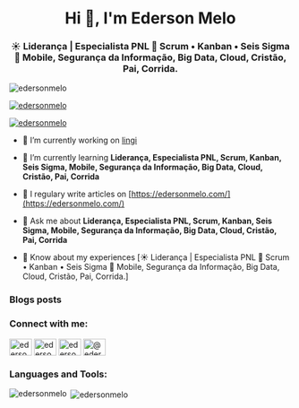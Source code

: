<h1 align="center">Hi 👋, I'm Ederson Melo</h1>
<h3 align="center">☀️ Liderança | Especialista PNL 🧭 Scrum • Kanban • Seis Sigma 🚀 Mobile, Segurança da Informação, Big Data, Cloud, Cristão, Pai, Corrida.</h3>

<p align="left"> <img src="https://komarev.com/ghpvc/?username=edersonmelo&label=Profile%20views&color=0e75b6&style=flat" alt="edersonmelo" /> </p>

<p align="left"> <a href="https://github.com/ryo-ma/github-profile-trophy"><img src="https://github-profile-trophy.vercel.app/?username=edersonmelo" alt="edersonmelo" /></a> </p>

<p align="left"> <a href="https://twitter.com/edersonmelo" target="blank"><img src="https://img.shields.io/twitter/follow/edersonmelo?logo=twitter&style=for-the-badge" alt="edersonmelo" /></a> </p>

- 🔭 I’m currently working on [lingi](https://github.com/lingi-me)

- 🌱 I’m currently learning **Liderança, Especialista PNL, Scrum, Kanban, Seis Sigma, Mobile, Segurança da Informação, Big Data, Cloud, Cristão, Pai, Corrida**

- 📝 I regulary write articles on [https://edersonmelo.com/](https://edersonmelo.com/)

- 💬 Ask me about **Liderança, Especialista PNL, Scrum, Kanban, Seis Sigma, Mobile, Segurança da Informação, Big Data, Cloud, Cristão, Pai, Corrida**

- 📄 Know about my experiences [☀️ Liderança | Especialista PNL 🧭 Scrum • Kanban • Seis Sigma 🚀 Mobile, Segurança da Informação, Big Data, Cloud, Cristão, Pai, Corrida.]

### Blogs posts
<!-- BLOG-POST-LIST:START -->
<!-- BLOG-POST-LIST:END -->

<h3 align="left">Connect with me:</h3>
<p align="left">
<a href="https://twitter.com/edersonmelo" target="blank"><img align="center" src="https://cdn.jsdelivr.net/npm/simple-icons@3.0.1/icons/twitter.svg" alt="edersonmelo" height="30" width="40" /></a>
<a href="https://linkedin.com/in/edersonmelo" target="blank"><img align="center" src="https://cdn.jsdelivr.net/npm/simple-icons@3.0.1/icons/linkedin.svg" alt="edersonmelo" height="30" width="40" /></a>
<a href="https://instagram.com/ederson_melo" target="blank"><img align="center" src="https://cdn.jsdelivr.net/npm/simple-icons@3.0.1/icons/instagram.svg" alt="ederson_melo" height="30" width="40" /></a>
<a href="https://medium.com/@edersonmelo" target="blank"><img align="center" src="https://cdn.jsdelivr.net/npm/simple-icons@3.0.1/icons/medium.svg" alt="@edersonmelo" height="30" width="40" /></a>
</p>

<h3 align="left">Languages and Tools:</h3>

<p><img align="left" src="https://github-readme-stats.vercel.app/api/top-langs?username=edersonmelo&show_icons=true&locale=en&layout=compact" alt="edersonmelo" /></p>

<p>&nbsp;<img align="center" src="https://github-readme-stats.vercel.app/api?username=edersonmelo&show_icons=true&locale=en" alt="edersonmelo" /></p>
